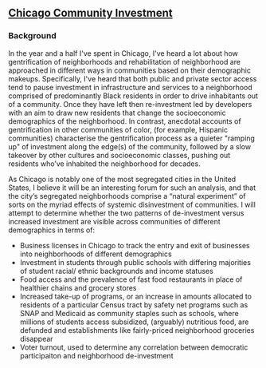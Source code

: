 ## [Chicago Community Investment](https://lorenh516.github.io/chicago-community-investment/)

### Background

In the year and a half I've spent in Chicago, I've heard a lot about how gentrification of neighborhoods and rehabilitation of neighborhood are approached in different ways in communities based on their demographic makeups. Specifically, I've heard that both public and private sector access tend to pause investment in infrastructure and services to a neighborhood comprised of predominantly Black residents in order to drive inhabitants out of a community. Once they have left then re-investment led by developers with an aim to draw new residents that change the socioeconomic demographics of the neighborhood. In contrast, anecdotal accounts of gentrification in other communities of color, (for example, Hispanic communities) characterise the gentrification process as a quieter "ramping up" of investment along the edge(s) of the community, followed by a slow takeover by other cultures and socioeconomic classes, pushing out residents who’ve inhabited the neighborhood for decades. 

As Chicago is notably one of the most segregated cities in the United States, I believe it will be an interesting forum for such an analysis, and that the city’s segregated neighborhoods comprise a “natural experiment” of sorts on the myriad effects of systemic disinvestment of communities. I will attempt to determine whether the two patterns of de-investment versus increased investment are visible across communities of different demographics in terms of:
- Business licenses in Chicago to track the entry and exit of businesses into neighborhoods of different demographics
- Investment in students through public schools with differing majorities of student racial/ ethnic backgrounds and income statuses
- Food access and the prevalence of fast food restaurants in place of healthier chains and grocery stores
- Increased take-up of programs, or an increase in amounts allocated to residents of a particular Census tract by safety net programs such as SNAP and Medicaid as community staples such as schools, where millions of students access subsidized, (arguably) nutritious food, are defunded and establishments like fairly-priced neighborhood groceries disappear
- Voter turnout, used to determine any correlation between democratic participaiton and neighborhood de-investment
